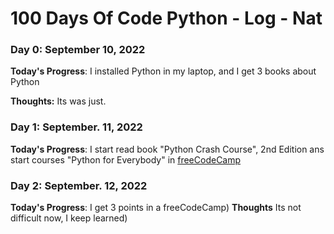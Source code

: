 # 100 Days Of Code Python - Log - Nat

### Day 0: September 10, 2022

**Today's Progress**: I installed Python in my laptop, and I get 3 books about Python

**Thoughts:** Its was just.

### Day 1: September. 11, 2022

**Today's Progress**: I start read book "Python Crash Course", 2nd Edition ans start courses "Python for Everybody" in [freeCodeCamp](http://freecodecamp.org)


### Day 2: September. 12, 2022

**Today's Progress**: I get 3 points in a freeCodeCamp)
**Thoughts** Its not difficult now, I keep learned)

